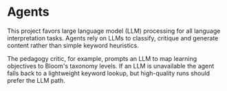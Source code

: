 # Agents

This project favors large language model (LLM) processing for all language
interpretation tasks. Agents rely on LLMs to classify, critique and generate
content rather than simple keyword heuristics.

The pedagogy critic, for example, prompts an LLM to map learning objectives to
Bloom's taxonomy levels. If an LLM is unavailable the agent falls back to a
lightweight keyword lookup, but high-quality runs should prefer the LLM path.
